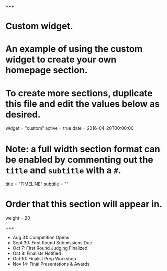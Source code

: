 +++
# Custom widget.
# An example of using the custom widget to create your own homepage section.
# To create more sections, duplicate this file and edit the values below as desired.
widget = "custom"
active = true
date = 2016-04-20T00:00:00

# Note: a full width section format can be enabled by commenting out the `title` and `subtitle` with a `#`.
title = "TIMELINE"
subtitle = ""

# Order that this section will appear in.
weight = 20

+++

- Aug 31: Competition Opens
- Sept 30: First Round Submissions Due
- Oct 7: First Round Judging Finalized
- Oct 8: Finalists Notified
- Oct 10: Finalist Prep Workshop
- Nov 14: Final Presentations & Awards


